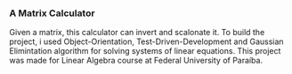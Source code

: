 <h3>A Matrix Calculator</h3>

Given a matrix, this calculator can invert and scalonate it. To build the project, i used Object-Orientation, Test-Driven-Development and Gaussian Elimintation algorithm for solving systems of linear equations.
This project was made for Linear Algebra course at Federal University of Paraíba.
